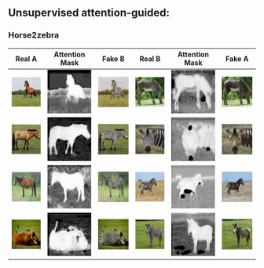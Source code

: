 ## Unsupervised attention-guided:

### Horse2zebra

|Real A|Attention Mask|Fake B|Real B|Attention Mask|Fake A|
|:----:|:----:|:----:|:----:|:----:|:----:|
|![](./no-early-stopping/n02381460_1300_real_A.png)|![](./no-early-stopping/n02381460_1300_att_A_viz.png)|![](./no-early-stopping/n02381460_1300_masked_fake_B.png)|![](./no-early-stopping/n02381460_1660_real_B.png)|![](./no-early-stopping/n02381460_1660_att_B_viz.png)|![](./no-early-stopping/n02381460_1660_masked_fake_A.png)|
|![](./no-early-stopping/n02381460_3330_real_A.png)|![](./no-early-stopping/n02381460_3330_att_A_viz.png)|![](./no-early-stopping/n02381460_3330_masked_fake_B.png)|![](./no-early-stopping/n02381460_1750_real_B.png)|![](./no-early-stopping/n02381460_1750_att_B_viz.png)|![](./no-early-stopping/n02381460_1750_masked_fake_A.png)|
|![](./no-early-stopping/n02381460_4530_real_A.png)|![](./no-early-stopping/n02381460_4530_att_A_viz.png)|![](./no-early-stopping/n02381460_4530_masked_fake_B.png)|![](./no-early-stopping/n02381460_1920_real_B.png)|![](./no-early-stopping/n02381460_1920_att_B_viz.png)|![](./no-early-stopping/n02381460_1920_masked_fake_A.png)|
|![](./no-early-stopping/n02381460_4660_real_A.png)|![](./no-early-stopping/n02381460_4660_att_A_viz.png)|![](./no-early-stopping/n02381460_4660_masked_fake_B.png)|![](./no-early-stopping/n02381460_2050_real_B.png)|![](./no-early-stopping/n02381460_2050_att_B_viz.png)|![](./no-early-stopping/n02381460_2050_masked_fake_A.png)|